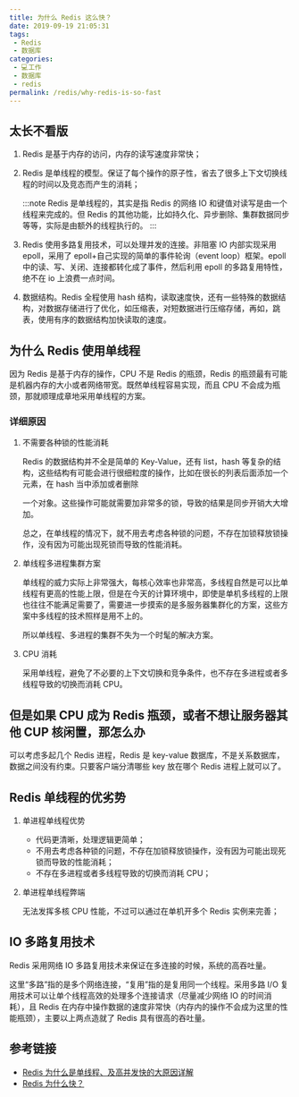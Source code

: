 ```yaml
---
title: 为什么 Redis 这么快？
date: 2019-09-19 21:05:31
tags:
 - Redis
 - 数据库
categories:
 - 💻工作
 - 数据库
 - redis
permalink: /redis/why-redis-is-so-fast
---
```

## 太长不看版

1. Redis 是基于内存的访问，内存的读写速度非常快；

2. Redis 是单线程的模型。保证了每个操作的原子性，省去了很多上下文切换线程的时间以及竞态而产生的消耗；

   :::note
   Redis 是单线程的，其实是指 Redis 的网络 IO 和键值对读写是由一个线程来完成的。但 Redis 的其他功能，比如持久化、异步删除、集群数据同步等等，实际是由额外的线程执行的。
   :::

3. Redis 使用多路复用技术，可以处理并发的连接。非阻塞 IO 内部实现采用 epoll，采用了 epoll+自己实现的简单的事件轮询（event loop）框架。epoll 中的读、写、关闭、连接都转化成了事件，然后利用 epoll 的多路复用特性，绝不在 io 上浪费一点时间。

4. 数据结构。Redis 全程使用 hash 结构，读取速度快，还有一些特殊的数据结构，对数据存储进行了优化，如压缩表，对短数据进行压缩存储，再如，跳表，使用有序的数据结构加快读取的速度。

<!-- more -->

## 为什么 Redis 使用单线程

因为 Redis 是基于内存的操作，CPU 不是 Redis 的瓶颈，Redis 的瓶颈最有可能是机器内存的大小或者网络带宽。既然单线程容易实现，而且 CPU 不会成为瓶颈，那就顺理成章地采用单线程的方案。

### 详细原因

1. 不需要各种锁的性能消耗

    Redis 的数据结构并不全是简单的 Key-Value，还有 list，hash 等复杂的结构，这些结构有可能会进行很细粒度的操作，比如在很长的列表后面添加一个元素，在 hash 当中添加或者删除
    
    一个对象。这些操作可能就需要加非常多的锁，导致的结果是同步开销大大增加。
    
    总之，在单线程的情况下，就不用去考虑各种锁的问题，不存在加锁释放锁操作，没有因为可能出现死锁而导致的性能消耗。

2. 单线程多进程集群方案

    单线程的威力实际上非常强大，每核心效率也非常高，多线程自然是可以比单线程有更高的性能上限，但是在今天的计算环境中，即使是单机多线程的上限也往往不能满足需要了，需要进一步摸索的是多服务器集群化的方案，这些方案中多线程的技术照样是用不上的。
    
    所以单线程、多进程的集群不失为一个时髦的解决方案。

3. CPU 消耗

    采用单线程，避免了不必要的上下文切换和竞争条件，也不存在多进程或者多线程导致的切换而消耗 CPU。
    
## 但是如果 CPU 成为 Redis 瓶颈，或者不想让服务器其他 CUP 核闲置，那怎么办
    
可以考虑多起几个 Redis 进程，Redis 是 key-value 数据库，不是关系数据库，数据之间没有约束。只要客户端分清哪些 key 放在哪个 Redis 进程上就可以了。

## Redis 单线程的优劣势

1. 单进程单线程优势

    - 代码更清晰，处理逻辑更简单；
    - 不用去考虑各种锁的问题，不存在加锁释放锁操作，没有因为可能出现死锁而导致的性能消耗；
    - 不存在多进程或者多线程导致的切换而消耗 CPU； 
  
2. 单进程单线程弊端

    无法发挥多核 CPU 性能，不过可以通过在单机开多个 Redis 实例来完善；
    
## IO 多路复用技术 

Redis 采用网络 IO 多路复用技术来保证在多连接的时候，系统的高吞吐量。

这里“多路”指的是多个网络连接，“复用”指的是复用同一个线程。采用多路 I/O 复用技术可以让单个线程高效的处理多个连接请求（尽量减少网络 IO 的时间消耗），且 Redis 在内存中操作数据的速度非常快（内存内的操作不会成为这里的性能瓶颈），主要以上两点造就了 Redis 具有很高的吞吐量。

## 参考链接

- [Redis 为什么是单线程、及高并发快的大原因详解](https://blog.csdn.net/u011663149/article/details/85307615)
- [Redis 为什么快？](https://www.jianshu.com/p/3d54131ee94c)